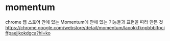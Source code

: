 # momentum

chrome 웹 스토어 안에 있는 Momentum에 안에 있는 기능들과 표현을 따라 만든 것
https://chrome.google.com/webstore/detail/momentum/laookkfknpbbblfpciffpaejjkokdgca?hl=ko

